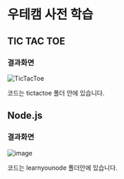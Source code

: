 # 우테캠 사전 학습

## TIC TAC TOE

### 결과화면

![TicTacToe](https://user-images.githubusercontent.com/67357426/123963403-63d03c80-d9ed-11eb-97f0-47b1fca693e4.gif)

코드는 tictactoe 폴더 안에 있습니다.

## Node.js

### 결과화면

![image](https://user-images.githubusercontent.com/67357426/123774294-3c537400-d908-11eb-8ceb-d65ce73f99bd.png)

코드는 learnyounode 폴더안에 있습니다.
